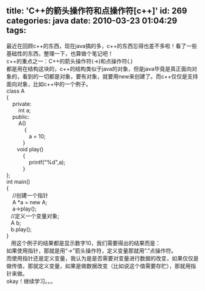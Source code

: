 title: 'C++的箭头操作符和点操作符[c++]'
id: 269
categories: java
date: 2010-03-23 01:04:29
tags:
---

最近在回顾c++的东西，现在java搞的多，c++的东西忘得也差不多啦！看了一些基础性的东西，整理一下，也算做个笔记吧！
</br>c++的重点之一：C++的箭头操作符(-&gt;)和点操作符(.)
</br>都是用在结构这块的，c++的结构类似于java的对象，但是java毕竟是真正面向对象的，看到的一切都是对象，要有对象，就要用new来创建了。而c++仅仅是支持面向对象，比如c++中的一个例子。
</br>class A
</br>{
</br>&nbsp;&nbsp;&nbsp; private:
</br>&nbsp;&nbsp;&nbsp;&nbsp;&nbsp;&nbsp;&nbsp; int a;
</br>&nbsp;&nbsp;&nbsp; public:
</br>&nbsp;&nbsp;&nbsp;&nbsp;&nbsp;&nbsp;&nbsp; A()
</br>&nbsp;&nbsp;&nbsp;&nbsp;&nbsp;&nbsp;&nbsp;&nbsp;&nbsp;&nbsp;&nbsp; {
</br>&nbsp;&nbsp;&nbsp;&nbsp;&nbsp;&nbsp;&nbsp;&nbsp;&nbsp;&nbsp;&nbsp;&nbsp;&nbsp;&nbsp; a = 10;
</br>&nbsp;&nbsp;&nbsp;&nbsp;&nbsp;&nbsp;&nbsp;&nbsp;&nbsp;&nbsp;&nbsp;}
</br>&nbsp;&nbsp;&nbsp;&nbsp;&nbsp;&nbsp;&nbsp;void play()
</br>&nbsp;&nbsp;&nbsp;&nbsp;&nbsp;&nbsp;&nbsp;&nbsp;&nbsp;&nbsp;&nbsp;{
</br>&nbsp;&nbsp;&nbsp;&nbsp;&nbsp;&nbsp;&nbsp;&nbsp;&nbsp;&nbsp;&nbsp;&nbsp;&nbsp;&nbsp; printf(&quot;%d&quot;,a);
</br>&nbsp;&nbsp;&nbsp;&nbsp;&nbsp;&nbsp;&nbsp;&nbsp;&nbsp;&nbsp;&nbsp;}
</br>};
</br>int main()
</br>{
</br>&nbsp;&nbsp;&nbsp; //创建一个指针
</br>&nbsp;&nbsp;&nbsp; A *a = new A;
</br>&nbsp;&nbsp;&nbsp; a-&gt;play();
</br>&nbsp;&nbsp;&nbsp;//定义一个变量对象;
</br>&nbsp;&nbsp;&nbsp;A b;
</br>&nbsp;&nbsp;&nbsp;b.play();
</br>}
</br>&nbsp;&nbsp;&nbsp;用这个例子的结果都是显示数字10，我们需要得出的结果而是：
</br>如果使用指针，那就是用“-&gt;”箭头操作符，定义变量那就用“.”点操作符。
</br>而使用指针还是定义变量，我认为是是否需要对变量进行数据的改变，如果仅仅是做传值，那就定义变量，如果是做数据改变（比如说这个值需要存贮），那就用指针来做。
</br>okay！继续学习。。。
